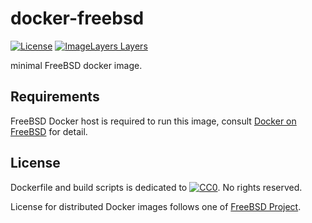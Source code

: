 # docker-freebsd

[![License](https://img.shields.io/github/license/uchida/docker-freebsd.svg)](https://tldrlegal.com/license/creative-commons-cc0-1.0-universal)
[![ImageLayers Layers](https://img.shields.io/imagelayers/layers/auchida/freebsd/latest.svg)](https://imagelayers.io/?images=auchida%2Ffreebsd:latest)

minimal FreeBSD docker image.

## Requirements

FreeBSD Docker host is required to run this image,
consult [Docker on FreeBSD](https://wiki.freebsd.org/Docker) for detail.

## License

Dockerfile and build scripts is dedicated to 
[![CC0](http://i.creativecommons.org/p/zero/1.0/80x15.png "CC0")](https://creativecommons.org/publicdomain/zero/1.0/).
No rights reserved.

License for distributed Docker images follows one of [FreeBSD Project](https://freebsd.org).
